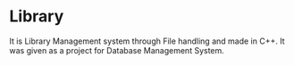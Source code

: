 # Library
It is Library Management system through File handling and made in C++.
It was given as a project for Database Management System.
